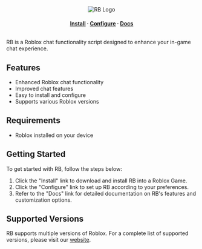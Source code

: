  <div align="center">
        <img src="https://www.jguru.com/wp-content/uploads/2021/07/image-134.png" alt="RB Logo">
    </div>
    <h4 align="center">
        <a href="https://www.youtube.com/watch?v=EOWGmf0aeR4&pp=ygURcm9ibG94IGluc3RhbGxpb24%3D">Install</a>
        ·
        <a href="https://www.youtube.com/watch?v=aI5SXkPKwnw&t=8s&pp=ygUMNHp4MTYgcm9ibG94">Configure</a>
        ·
        <a href="https://github.com/Blood-Gang-Inc/RB">Docs</a>
    </h4>
    <div align="center">
        <a href="https://discord.gg/h76YQ6DazC" target="_blank">
            <img src="https://logos-download.com/wp-content/uploads/2021/01/Discord_Logo-613x700.png" alt="" style="vertical-align: middle;">
        </a>
    </div>
    <p>
        RB is a Roblox chat functionality script designed to enhance your in-game chat experience.
    </p>
    <h2>Features</h2>
    <ul>
        <li>Enhanced Roblox chat functionality</li>
        <li>Improved chat features</li>
        <li>Easy to install and configure</li>
        <li>Supports various Roblox versions</li>
    </ul>
    <h2>Requirements</h2>
    <ul>
        <li>Roblox installed on your device</li>
    </ul>
    <h2>Getting Started</h2>
    <p>
        To get started with RB, follow the steps below:
    </p>
    <ol>
        <li>Click the "Install" link to download and install RB into a Roblox Game.</li>
        <li>Click the "Configure" link to set up RB according to your preferences.</li>
        <li>Refer to the "Docs" link for detailed documentation on RB's features and customization options.</li>
    </ol>
    <h2>Supported Versions</h2>
    <p>
        RB supports multiple versions of Roblox. For a complete list of supported versions, please visit our <a href="https://4zx16.github.io/Data/">website</a>.
    </p>
</div>
</body>
</html>
